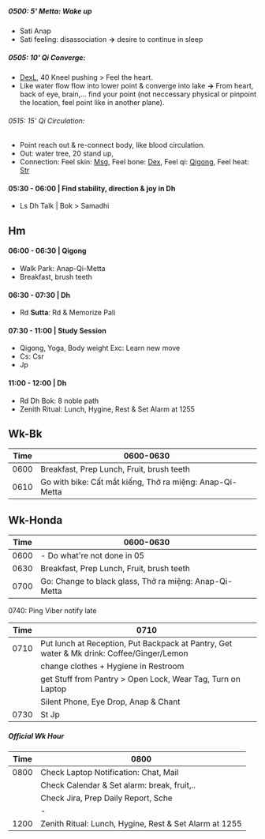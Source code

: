 ##### 0500: 5' Metta: Wake up 
+ Sati Anap
+ Sati feeling: disassociation  **&rarr;**  desire to continue in sleep
##### 0505: 10' Qi Converge:
+ [DexL](https://github.com/ThanhNguyen24590/Body/blob/main/1.1.DexL.md), 40 Kneel pushing > Feel the heart.
+ Like water flow flow into lower point & converge into lake **&rarr;** From heart, back of eye, brain,... find your point (not neccessary physical or pinpoint the location, feel point like in another plane).
###### 0515: 15' Qi Circulation:
+ Point reach out & re-connect body, like blood circulation.
+ Out: water tree, 20 stand up,
+ Connection: Feel skin: [Msg](https://github.com/ThanhNguyen24590/Body/blob/main/00.Msg.md), Feel bone: [Dex](https://github.com/ThanhNguyen24590/Body/blob/main/1.2.Dex.md), Feel qi: [Qigong](https://github.com/ThanhNguyen24590/Body/blob/main/2.1.Exc_Qi_5-Animalls.md), Feel heat: [Str](https://github.com/ThanhNguyen24590/Body/blob/main/2.2.Str.md)
#### 05:30 - 06:00 | Find stability, direction & joy in Dh
+ Ls Dh Talk | Bok > Samadhi
## Hm
#### 06:00 - 06:30 | Qigong
+ Walk Park: Anap-Qi-Metta
+ Breakfast, brush teeth
#### 06:30 - 07:30 | Dh
+ Rd **Sutta**: Rd & Memorize Pali
#### 07:30 - 11:00 | Study Session 
+ Qigong, Yoga, Body weight Exc: Learn new move 
+ Cs: Csr
+ Jp
#### 11:00 - 12:00 | Dh
+ Rd Dh Bok: 8 noble path
+ Zenith Ritual: Lunch, Hygine, Rest & Set Alarm at 1255

## Wk-Bk
|Time|  0600-0630  | 
| ---|-------------| 
|0600|  Breakfast, Prep Lunch, Fruit, brush teeth  |
|0610|  Go with bike: Cất mắt kiếng, Thở ra miệng: Anap-Qi-Metta  |
## Wk-Honda
|Time|  0600-0630  | 
| ---|-------------| 
|0600|  - Do what're not done in 05  |
|0630|  Breakfast, Prep Lunch, Fruit, brush teeth  |
|0700|  Go: Change to black glass, Thở ra miệng: Anap-Qi-Metta  |
0740: Ping Viber notify late

|Time|  0710  | 
| ---|-------------| 
|0710|  Put lunch at Reception, Put Backpack at Pantry, Get water & Mk drink: Coffee/Ginger/Lemon  | 
||  change clothes + Hygiene in Restroom  | 
||  get Stuff from Pantry > Open Lock, Wear Tag, Turn on Laptop  | 
|| Silent Phone, Eye Drop, Anap & Chant |
|0730|  St Jp  | 
##### Official Wk Hour
|Time|  0800  | 
| ---|-------------| 
|0800|  Check Laptop Notification: Chat, Mail  | 
||  Check Calendar & Set alarm: break, fruit,..  | 
||  Check Jira, Prep Daily Report, Sche |
|| -|
|1200|Zenith Ritual: Lunch, Hygine, Rest & Set Alarm at 1255|

